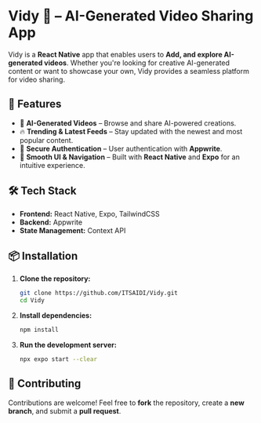 # **Vidy 🎥 – AI-Generated Video Sharing App**  

Vidy is a **React Native** app that enables users to **Add, and explore AI-generated videos**. Whether you're looking for creative AI-generated content or want to showcase your own, Vidy provides a seamless platform for video sharing.  

## 🚀 **Features**  

- 🎨 **AI-Generated Videos** – Browse and share AI-powered creations.  
- 🔥 **Trending & Latest Feeds** – Stay updated with the newest and most popular content.  
- 🔐 **Secure Authentication** – User authentication with **Appwrite**.  
- 🎯 **Smooth UI & Navigation** – Built with **React Native** and **Expo** for an intuitive experience.  

## 🛠 **Tech Stack**  

- **Frontend:** React Native, Expo, TailwindCSS  
- **Backend:** Appwrite  
- **State Management:** Context API  

## 📦 **Installation**  

1. **Clone the repository:**  
   ```sh
   git clone https://github.com/ITSAIDI/Vidy.git
   cd Vidy
   ```
2. **Install dependencies:**  
   ```sh
   npm install
   ```
3. **Run the development server:**  
   ```sh
   npx expo start --clear
   ```

## 🤝 **Contributing**  

Contributions are welcome! Feel free to **fork** the repository, create a **new branch**, and submit a **pull request**.  
